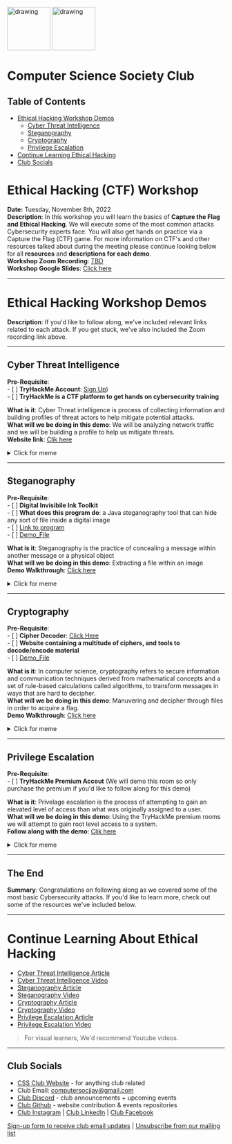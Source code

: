 
<!-- # Ethical Hacking Workshop -->

<img src="https://i.imgur.com/JybZuXd.png" alt="drawing" width="100"/> <img src="https://i.imgur.com/Bzkqs5I.png" alt="drawing" width="100"/>

# Computer Science Society Club

## Table of Contents
- [Ethical Hacking Workshop Demos
](#Ethical-Hacking-Workshop-Demos)
    - [Cyber Threat Intelligence](#Cyber-Threat-Intelligence)
    - [Steganography](#Steganography)
    - [Cryptography](#Cryptography)
    - [Privilege Escalation](#Privilege-Escalation)
- [Continue Learning Ethical Hacking](#Continue-Learning-Ethical-Hacking)
- [Club Socials](#Club-Socials)

# Ethical Hacking (CTF) Workshop 

**Date:** Tuesday, November 8th, 2022 <br>
**Description**: In this workshop you will learn the basics of **Capture the Flag and Ethical Hacking**. We will execute some of the most common attacks Cybersecurity experts face. You will also get hands on practice via a Capture the Flag (CTF) game. For more information on CTF's and other resources talked about during the meeting please continue looking below for all **resources** and **descriptions for each demo**. <br>
**Workshop Zoom Recording**: [TBD]() <br>
**Workshop Google Slides**: [Click here](https://docs.google.com/presentation/d/1YVD_WflpyozC3RJ1Re6PRwEJbxU4110_TAH51TmDv20/edit?usp=sharing) <br>

---

# Ethical Hacking Workshop Demos

**Description**: If you'd like to follow along, we've included relevant links related to each attack. If you get stuck, we've also included the Zoom recording link above.

---

## Cyber Threat Intelligence
**Pre-Requisite**: <br>
    - [ ] **TryHackMe Account**: [Sign Up](https://tryhackme.com/login)) <br>
    - [ ] **TryHackMe is a CTF platform to get hands on cybersecurity training** <br>

**What is it**: Cyber Threat intelligence is process of collecting information and building profiles of threat actors to help mitigate potential attacks. <br>
**What will we be doing in this demo**: We will be analyzing network traffic and we will be building a profile to help us mitigate threats. <br>
**Website link**: [Clik here](https://tryhackme.com/room/cyberthreatintel) <br>

<details>
    <summary>Click for meme</summary>
    <img src="https://i.imgur.com/wXWhJfK.png" alt="drawing" width="400" height="300"/>
</details>

---

## Steganography
**Pre-Requisite**: <br>
    - [ ] **Digital Invisibile Ink Toolkit** <br>
    - [ ] **What does this program do**: a Java steganography tool that can hide any sort of file inside a digital image <br>
    - [ ] [Link to program](https://sourceforge.net/projects/diit/files/diit/1.5/diit-1.5.jar/download?use_mirror=cytranet)<br>
    - [ ] [Demo_File](https://i.imgur.com/66qJWwL.jpg) <br>

**What is it**: Steganography is the practice of concealing a message within another message or a physical object <br>
**What will we be doing in this demo**: Extracting a file within an image <br>
**Demo Walkthrough**: [Click here](https://youtu.be/G8qQsH3H_Go) <br>
<details>
    <summary>Click for meme</summary>
    <img src="https://i.imgur.com/K7qBgQg.jpg" alt="drawing" width="400" height="300"/>
</details>

---

## Cryptography
**Pre-Requisite**: <br>
    - [ ] **Cipher Decoder**: [Click Here](https://www.dcode.fr/) <br>
    - [ ] **Website containing a multitude of ciphers, and tools to decode/encode material** <br>
    - [ ] [Demo_File](https://www.dropbox.com/scl/fo/qq6wmaqtknyh8w2ga5yrw/h?dl=0&rlkey=wwf45y7dneckc3dvoq1m3rhy8) <br>

**What is it**: In computer science, cryptography refers to secure information and communication techniques derived from mathematical concepts and a set of rule-based calculations called algorithms, to transform messages in ways that are hard to decipher. <br>
**What will we be doing in this demo**: Manuvering and decipher through files in order to acquire a flag. <br>
**Demo Walkthrough**: [Click here](https://youtu.be/9mXGVnB1XaE) <br>
<details>
    <summary>Click for meme</summary>
    <img src="https://i.imgur.com/O6kofwQ.jpg" alt="drawing" width="400" height="300"/>
</details>

---

## Privilege Escalation
**Pre-Requisite**: <br>
    - [ ] **TryHackMe Premium Accout** (We will demo this room so only purchase the premium if you'd like to follow along for this demo) <br>

**What is it**: Privelage escalation is the process of attempting to gain an elevated level of access than what was originally assigned to a user. <br>
**What will we be doing in this demo**: Using the TryHackMe premium rooms we will attempt to gain root level access to a system. <br>
**Follow along with the demo**: [Clik here](https://tryhackme.com/room/intronetworksecurity) <br>
<details>
    <summary>Click for meme</summary>
    <img src="https://i.imgur.com/M7DkGtn.png" alt="drawing" width="400" height="300"/>
</details>

---

## The End
**Summary**: Congratulations on following along as we covered some of the most basic Cybersecurity attacks. If you'd like to learn more, check out some of the resources we've included below.

---

# Continue Learning About Ethical Hacking
- [Cyber Threat Intelligence Article](https://medium.com/katies-five-cents/a-cyber-threat-intelligence-self-study-plan-part-1-968b5a8daf9a)
- [Cyber Threat Intelligence Video](https://www.youtube.com/watch?v=J7e74QLVxCk)
- [Steganography Article](https://www.edureka.co/blog/steganography-tutorial)
- [Steganography Video](https://www.youtube.com/watch?v=Te8Cao2Smsk)
- [Cryptography Article](https://sopa.tulane.edu/blog/how-to-learn-cryptography)
- [Cryptography Video](https://www.youtube.com/watch?v=6_Cxj5WKpIw)
- [Privilege Escalation Article](https://www.invicti.com/learn/privilege-escalation/)
- [Privilege Escalation Video](https://www.youtube.com/watch?v=dpvRaCR0ZWU)


> For visual learners, We'd recommend Youtube videos.

---

## Club Socials
- [CSS Club Website](https://jjaycss.tech/) - for anything club related
- Club Email: computersocjjay@gmail.com
- [Club Discord](https://discord.gg/fJZKErEnPa) - club announcements + upcoming events
- [Club Github](https://github.com/jjcss) - website contribution & events repositories
- [Club Instagram](https://www.instagram.com/jjccomputerscience/) | [Club LinkedIn](https://www.linkedin.com/company/jjcss) | [Club Facebook](https://www.facebook.com/CSSJohnJay)

[Sign-up form to receive club email updates](https://docs.google.com/forms/d/e/1FAIpQLSdH_JXgC_RLikn0gXIr3v7h9TcPvZX3XxaW1CvdhJ3Unnofwg/viewform?usp=pp_url) | [Unsubscribe from our mailing list](https://docs.google.com/forms/d/e/1FAIpQLScM5GbCdIhCrFE1f4fBG3tzvpi2UhdJXgARlcwyCG9adim6rA/viewform)
